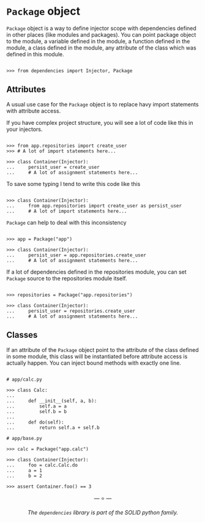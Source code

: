 # `Package` object

`Package` object is a way to define injector scope with dependencies defined in
other places (like modules and packages). You can point package object to the
module, a variable defined in the module, a function defined in the module, a
class defined in the module, any attribute of the class which was defined in
this module.

```pycon

>>> from dependencies import Injector, Package

```

## Attributes

A usual use case for the `Package` object is to replace havy import statements
with attribute access.

If you have complex project structure, you will see a lot of code like this in
your injectors.

```pycon

>>> from app.repositories import create_user
>>> # A lot of import statements here...

>>> class Container(Injector):
...     persist_user = create_user
...     # A lot of assignment statements here...

```

To save some typing I tend to write this code like this

```pycon

>>> class Container(Injector):
...     from app.repositories import create_user as persist_user
...     # A lot of import statements here...

```

`Package` can help to deal with this inconsistency

```pycon

>>> app = Package("app")

>>> class Container(Injector):
...     persist_user = app.repositories.create_user
...     # A lot of assignment statements here...

```

If a lot of dependencies defined in the repositories module, you can set
`Package` source to the repositories module itself.

```pycon

>>> repositories = Package("app.repositories")

>>> class Container(Injector):
...     persist_user = repositories.create_user
...     # A lot of assignment statements here...

```

## Classes

If an attribute of the `Package` object point to the attribute of the class
defined in some module, this class will be instantiated before attribute access
is actually happen. You can inject bound methods with exactly one line.

```pycon

# app/calc.py

>>> class Calc:
...
...     def __init__(self, a, b):
...         self.a = a
...         self.b = b
...
...     def do(self):
...         return self.a + self.b

# app/base.py

>>> calc = Package("app.calc")

>>> class Container(Injector):
...     foo = calc.Calc.do
...     a = 1
...     b = 2

>>> assert Container.foo() == 3

```

<p align="center">&mdash; ⭐ &mdash;</p>
<p align="center"><i>The <code>dependencies</code> library is part of the SOLID python family.</i></p>
